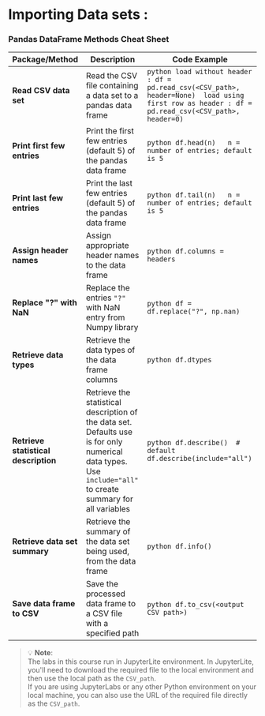 # Importing Data sets :
### Pandas DataFrame Methods Cheat Sheet

| **Package/Method**              | **Description**                                                                                   | **Code Example**                                                                                      |
|----------------------------------|---------------------------------------------------------------------------------------------------|--------------------------------------------------------------------------------------------------------|
| **Read CSV data set**            | Read the CSV file containing a data set to a pandas data frame                                    | ```python load without header : df = pd.read_csv(<CSV_path>, header=None)  load using first row as header : df = pd.read_csv(<CSV_path>, header=0)``` |
| **Print first few entries**      | Print the first few entries (default 5) of the pandas data frame                                  | ```python df.head(n)   n = number of entries; default is 5```                                 |
| **Print last few entries**       | Print the last few entries (default 5) of the pandas data frame                                   | ```python df.tail(n)   n = number of entries; default is 5```                                 |
| **Assign header names**          | Assign appropriate header names to the data frame                                                 | ```python df.columns = headers```                                                               |
| **Replace "?" with NaN**         | Replace the entries `"?"` with NaN entry from Numpy library                                       | ```python df = df.replace("?", np.nan)```                                                      |
| **Retrieve data types**          | Retrieve the data types of the data frame columns                                                 | ```python df.dtypes```                                                                         |
| **Retrieve statistical description** | Retrieve the statistical description of the data set. Defaults use is for only numerical data types. Use `include="all"` to create summary for all variables | ```python df.describe()  # default df.describe(include="all") ```                             |
| **Retrieve data set summary**    | Retrieve the summary of the data set being used, from the data frame                              | ```python df.info()```                                                                         |
| **Save data frame to CSV**       | Save the processed data frame to a CSV file with a specified path                                 | ```python df.to_csv(<output CSV path>) ```                                                      |

> 💡 **Note**:  
> The labs in this course run in JupyterLite environment. In JupyterLite, you'll need to download the required file to the local environment and then use the local path as the `CSV_path`.  
> If you are using JupyterLabs or any other Python environment on your local machine, you can also use the URL of the required file directly as the `CSV_path`.

